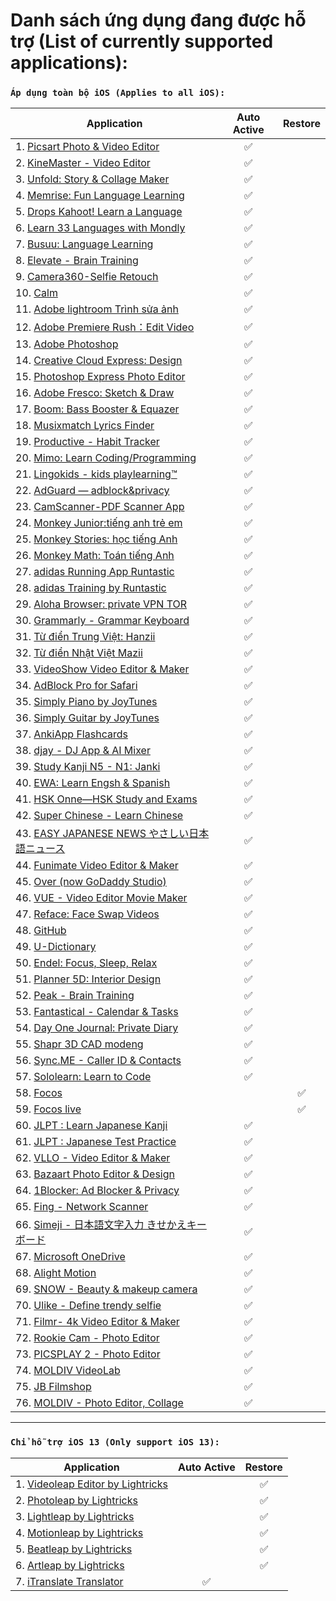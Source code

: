 # Danh sách ứng dụng đang được hỗ trợ (List of currently supported applications):

### ```Áp dụng toàn bộ iOS (Applies to all iOS):```

|Application|Auto Active |Restore|
|--------------|:------:|:------:|
|1. [Picsart Photo & Video Editor](https://apps.apple.com/us/app/picsart-photo-video-editor/id587366035) | ✅|
|2. [KineMaster - Video Editor](https://apps.apple.com/us/app/kinemaster-video-editor/id1223932558) |✅|
|3. [Unfold: Story & Collage Maker](https://apps.apple.com/us/app/unfold-story-collage-maker/id1247275033) |✅|
|4. [Memrise: Fun Language Learning](https://apps.apple.com/us/app/memrise-fun-language-learning/id635966718) |✅|
|5. [Drops Kahoot! Learn a Language](https://apps.apple.com/us/app/drops-kahoot-learn-a-language/id939540371) |✅|
|6. [Learn 33 Languages with Mondly](https://apps.apple.com/us/app/learn-33-languages-with-mondly/id987873536) |✅|
|7. [Busuu: Language Learning](https://apps.apple.com/us/app/busuu-language-learning/id379968583)|✅|
|8. [Elevate - Brain Training](https://apps.apple.com/us/app/elevate-brain-training/id875063456) |✅|
|9. [Camera360-Selfie Retouch](https://apps.apple.com/us/app/camera360-selfie-retouch/id443354861) |✅|
|10. [Calm](https://apps.apple.com/us/app/calm/id571800810) |✅|
|11. [Adobe lightroom Trình sửa ảnh](https://apps.apple.com/vn/app/adobe-lightroom-tr%C3%ACnh-s%E1%BB%ADa-%E1%BA%A3nh/id878783582?l=vi) |✅|
|12. [Adobe Premiere Rush：Edit Video](https://apps.apple.com/vn/app/adobe-premiere-rush-edit-video/id1188753863?l=vi) |✅|
|13. [Adobe Photoshop](https://apps.apple.com/vn/app/adobe-photoshop/id1457771281) |✅|
|14. [Creative Cloud Express: Design](https://apps.apple.com/vn/app/creative-cloud-express-design/id1051937863?l=vi) |✅|
|15. [Photoshop Express Photo Editor](https://apps.apple.com/jp/app/photoshop-express-photo-editor/id331975235?l=en) |✅|
|16. [Adobe Fresco: Sketch & Draw](https://apps.apple.com/vn/app/adobe-fresco-sketch-draw/id1458660369?l=vi) |✅|
|17. [Boom: Bass Booster & Equazer](https://apps.apple.com/us/app/boom-bass-booster-equazer/id1065511007) |✅|
|18. [Musixmatch Lyrics Finder](https://apps.apple.com/us/app/musixmatch-lyrics-finder/id448278467) |✅|
|19. [Productive - Habit Tracker](https://apps.apple.com/us/app/productive-habit-tracker/id983826477) |✅|
|20. [Mimo: Learn Coding/Programming](https://apps.apple.com/us/app/mimo-learn-coding-programming/id1133960732) |✅|
|21. [Lingokids - kids playlearning™](https://apps.apple.com/us/app/lingokids-playlearning/id1002043426) |✅|
|22. [AdGuard — adblock&privacy](https://apps.apple.com/us/app/adguard-adblock-privacy/id1047223162) |✅|
|23. [CamScanner-PDF Scanner App](https://apps.apple.com/us/app/camscanner-pdf-scanner-app/id388627783) |✅|
|24. [Monkey Junior:tiếng anh trẻ em](https://apps.apple.com/vn/app/monkey-junior-ti%E1%BA%BFng-anh-tr%E1%BA%BB-em/id930331514?l=vi) |✅|
|25. [Monkey Stories: học tiếng Anh](https://apps.apple.com/vn/app/monkey-stories-h%E1%BB%8Dc-ti%E1%BA%BFng-anh/id1236664909?l=vi) |✅|
|26. [Monkey Math: Toán tiếng Anh](https://apps.apple.com/vn/app/monkey-math-to%C3%A1n-ti%E1%BA%BFng-anh/id1298508851?l=vi) |✅|
|27. [adidas Running App Runtastic](https://apps.apple.com/us/app/adidas-running-app-runtastic/id336599882) |✅|
|28. [adidas Training by Runtastic](https://apps.apple.com/us/app/adidas-training-by-runtastic/id1035263816) |✅|
|29. [Aloha Browser: private VPN TOR](https://apps.apple.com/us/app/aloha-browser-private-vpn-tor/id1105317682) |✅|
|30. [Grammarly - Grammar Keyboard](https://apps.apple.com/us/app/grammarly-grammar-keyboard/id1158877342) |✅|
|31. [Từ điển Trung Việt: Hanzii](https://apps.apple.com/vn/app/từ-điển-trung-việt-hanzii/id1468400944?l=vi) |✅|
|32. [Từ điển Nhật Việt Mazii](https://apps.apple.com/vn/app/t%E1%BB%AB-%C4%91i%E1%BB%83n-nh%E1%BA%ADt-vi%E1%BB%87t-mazii/id933081417?l=vi) |✅|
|33. [VideoShow Video Editor & Maker](https://apps.apple.com/us/app/videoshow-video-editor-maker/id930380089) |✅|
|34. [AdBlock Pro for Safari](https://apps.apple.com/us/app/adblock-pro-for-safari/id1018301773) |✅|
|35. [Simply Piano by JoyTunes](https://apps.apple.com/us/app/simply-piano-by-joytunes/id1019442026) |✅|
|36. [Simply Guitar by JoyTunes](https://apps.apple.com/us/app/simply-guitar-by-joytunes/id1476695335) |✅|
|37. [AnkiApp Flashcards](https://apps.apple.com/us/app/ankiapp-flashcards/id689185915) |✅|
|38. [djay - DJ App & AI Mixer](https://apps.apple.com/us/app/djay-dj-app-ai-mixer/id450527929) |✅|
|39. [Study Kanji N5 - N1: Janki](https://apps.apple.com/vn/app/study-kanji-n5-n1-janki/id1491115955) |✅|
|40. [EWA: Learn Engsh & Spanish](https://apps.apple.com/us/app/ewa-learn-engsh-spanish/id1200778841) |✅|
|41. [HSK Onne—HSK Study and Exams](https://apps.apple.com/us/app/hsk-onne-hsk-study-and-exams/id1335503360) |✅|
|42. [Super Chinese - Learn Chinese](https://apps.apple.com/us/app/super-chinese-learn-chinese/id1462500984) |✅|
|43. [EASY JAPANESE NEWS やさしい日本語ニュース](https://apps.apple.com/us/app/easy-japanese-news-%E3%82%84%E3%81%95%E3%81%97%E3%81%84%E6%97%A5%E6%9C%AC%E8%AA%9E%E3%83%8B%E3%83%A5%E3%83%BC%E3%82%B9/id1107177166) |✅|
|44. [Funimate Video Editor & Maker](https://apps.apple.com/us/app/funimate-video-editor-maker/id844570015) |✅|
|45. [Over (now GoDaddy Studio)](https://apps.apple.com/vn/app/over-graphic-design-maker/id535811906) |✅|
|46. [VUE - Video Editor Movie Maker](https://apps.apple.com/us/app/vue-video-editor-movie-maker/id1458609369) |✅|
|47. [Reface: Face Swap Videos](https://apps.apple.com/us/app/reface-face-swap-videos/id1488782587) |✅|
|48. [GitHub](https://apps.apple.com/us/app/github/id1477376905) |✅|
|49. [U-Dictionary](https://apps.apple.com/us/app/u-dictionary/id1319771553) |✅|
|50. [Endel: Focus, Sleep, Relax](https://apps.apple.com/us/app/endel-focus-sleep-relax/id1346247457) |✅|
|51. [Planner 5D: Interior Desig‪n](https://apps.apple.com/us/app/planner-5d-interior-design/id606173978) |✅|
|52. [Peak - Brain Training](https://apps.apple.com/us/app/peak-brain-training/id806223188) |✅|
|53. [Fantastical - Calendar & Tasks](https://apps.apple.com/us/app/fantastical-calendar-tasks/id718043190) |✅|
|54. [Day One Journal: Private Diary](https://apps.apple.com/us/app/day-one-journal-private-diary/id1044867788) |✅|
|55. [Shapr 3D CAD modeng](https://apps.apple.com/us/app/shapr-3d-cad-modeng/id1091675654) |✅|
|56. [Sync.ME - Caller ID & Contacts](https://apps.apple.com/us/app/sync-me-caller-id-contacts/id340787494) |✅|
|57. [Sololearn: Learn to Code](https://apps.apple.com/us/app/sololearn-learn-to-code/id1210079064) |✅|
|58. [Focos](https://apps.apple.com/us/app/focos/id1274938524) ||✅|
|59. [Focos live](https://apps.apple.com/us/app/focos-live/id1461690085) ||✅|
|60. [JLPT : Learn Japanese Kanji](https://apps.apple.com/us/app/jlpt-learn-japanese-kanji/id1542899846) |✅|
|61. [JLPT : Japanese Test Practice](https://apps.apple.com/us/app/jlpt-japanese-test-practice/id1564455047) |✅|
|62. [VLLO - Video Editor & Maker](https://apps.apple.com/us/app/vllo-video-editor-maker/id952050883) |✅|
|63. [Bazaart Photo Editor & Design](https://apps.apple.com/us/app/bazaart-photo-editor-design/id515094775) |✅|
|64. [1Blocker: Ad Blocker & Privacy](https://apps.apple.com/us/app/1blocker-ad-blocker-privacy/id1365531024) |✅|
|65. [Fing - Network Scanner](https://apps.apple.com/us/app/fing-network-scanner/id430921107) |✅|
|66. [Simeji - 日本語文字入力 きせかえキーボード](https://apps.apple.com/jp/app/simeji-%E6%97%A5%E6%9C%AC%E8%AA%9E%E6%96%87%E5%AD%97%E5%85%A5%E5%8A%9B-%E3%81%8D%E3%81%9B%E3%81%8B%E3%81%88%E3%82%AD%E3%83%BC%E3%83%9C%E3%83%BC%E3%83%89/id899997582) |✅|
|67. [Microsoft OneDrive](https://apps.apple.com/us/app/microsoft-onedrive/id477537958) |✅|
|68. [Alight Motion](https://apps.apple.com/us/app/alight-motion/id1459833443) |✅|
|69. [SNOW - Beauty & makeup camera](https://apps.apple.com/us/app/snow-beauty-makeup-camera/id1022267439) |✅|
|70. [Ulike - Define trendy selfie](https://apps.apple.com/vn/app/ulike-define-trendy-selfie/id1398796436?l=vi) |✅|
|71. [Filmr- 4k Video Editor & Maker](https://apps.apple.com/us/app/filmr-4k-video-editor-maker/id1171358257) |✅|
|72. [Rookie Cam - Photo Editor](https://apps.apple.com/us/app/rookie-cam-photo-editor/id799406905) |✅|
|73. [PICSPLAY 2 - Photo Editor](https://apps.apple.com/us/app/picsplay-2-photo-editor/id942064355) |✅|
|74. [MOLDIV VideoLab](https://apps.apple.com/us/app/moldiv-videolab/id1316793809) |✅|
|75. [JB Filmshop](https://apps.apple.com/us/app/jb-filmshop/id1453820998) |✅|
|76. [MOLDIV - Photo Editor, Collage](https://apps.apple.com/us/app/moldiv-photo-editor-collage/id608188610) |✅|

--------------------
### ```Chỉ hỗ trợ iOS 13 (Only support iOS 13):```

|Application|Auto Active |Restore|
|--------------|:------:|:------:|
|1. [Videoleap Editor by Lightricks](https://apps.apple.com/us/app/videoleap-editor-by-lightricks/id1255135442) ||✅|
|2. [Photoleap by Lightricks](https://apps.apple.com/us/app/photoleap-by-lightricks/id1191337894) ||✅|
|3. [Lightleap by Lightricks](https://apps.apple.com/us/app/lightleap-by-llightricks/id1254875992) ||✅|
|4. [Motionleap by Lightricks](https://apps.apple.com/us/app/motionleap-by-lightricks/id1381206010) ||✅|
|5. [Beatleap by Lightricks](https://apps.apple.com/us/app/beatleap-by-lightricks/id1516149480) ||✅|
|6. [Artleap by Lightricks](https://apps.apple.com/us/app/artleap-by-lightricks/id1503066339) ||✅|
|7. [iTranslate Translator](https://apps.apple.com/us/app/itranslate-translator/id288113403) |✅|


    


